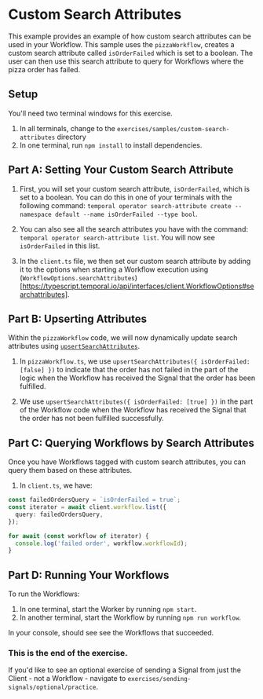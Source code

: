 # Custom Search Attributes

This example provides an example of how custom search attributes can be used in your Workflow. This sample uses the `pizzaWorkflow`, creates a custom search attribute called `isOrderFailed` which is set to a boolean. The user can then use this search attribute to query for Workflows where the pizza order has failed.

## Setup

You'll need two terminal windows for this exercise.

1. In all terminals, change to the `exercises/samples/custom-search-attributes` directory
2. In one terminal, run `npm install` to install dependencies.

## Part A: Setting Your Custom Search Attribute

1. First, you will set your custom search attribute, `isOrderFailed`, which is set to a boolean. You can do this in one of your terminals with the following command: `temporal operator search-attribute create --namespace default --name isOrderFailed --type bool`.

2. You can also see all the search attributes you have with the command: `temporal operator search-attribute list`. You will now see `isOrderFailed` in this list.

3. In the `client.ts` file, we then set our custom search attribute by adding it to the options when starting a Workflow execution using (`WorkflowOptions.searchAttributes`)[https://typescript.temporal.io/api/interfaces/client.WorkflowOptions#searchattributes].

## Part B: Upserting Attributes

Within the `pizzaWorkflow` code, we will now dynamically update search attributes using [`upsertSearchAttributes`](https://typescript.temporal.io/api/namespaces/workflow#upsertsearchattributes).

1. In `pizzaWorkflow.ts`, we use `upsertSearchAttributes({ isOrderFailed: [false] })` to indicate that the order has not failed in the part of the logic when the Workflow has received the Signal that the order has been fulfilled.

2. We use `upsertSearchAttributes({ isOrderFailed: [true] })` in the part of the Workflow code when the Workflow has received the Signal that the order has not been fulfilled successfully.

## Part C: Querying Workflows by Search Attributes

Once you have Workflows tagged with custom search attributes, you can query them based on these attributes.

1. In `client.ts`, we have:

```typescript
const failedOrdersQuery = `isOrderFailed = true`;
const iterator = await client.workflow.list({
  query: failedOrdersQuery,
});

for await (const workflow of iterator) {
  console.log('failed order', workflow.workflowId);
}
```

## Part D: Running Your Workflows

To run the Workflows:

1. In one terminal, start the Worker by running `npm start`.
2. In another terminal, start the Workflow by running `npm run workflow`.

In your console, should see see the Workflows that succeeded.

### This is the end of the exercise.

If you'd like to see an optional exercise of sending a Signal from just the Client - not a Workflow - navigate to `exercises/sending-signals/optional/practice`.
